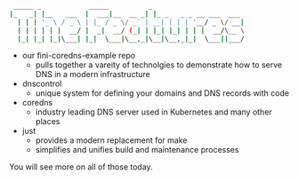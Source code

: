 ```bash
 _____ _            _____          _
|_   _| |__   ___  |  ___|__  __ _| |_ _   _ _ __ ___  ___
  | | | '_ \ / _ \ | |_ / _ \/ _` | __| | | | '__/ _ \/ __|
  | | | | | |  __/ |  _|  __/ (_| | |_| |_| | | |  __/\__ \
  |_| |_| |_|\___| |_|  \___|\__,_|\__|\__,_|_|  \___||___/
```

- our fini-coredns-example repo
  - pulls together a vareity of technolgies to demonstrate how to serve DNS in a modern infrastructure
- dnscontrol
  - unique system for defining your domains and DNS records with code
- coredns
  - industry leading DNS server used in Kubernetes and many other places
- just
  - provides a modern replacement for make
  - simplifies and unifies build and maintenance processes

You will see more on all of those today.
